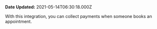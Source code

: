 **Date Updated:** 2021-05-14T06:30:18.000Z
  
  
With this integration, you can collect payments when someone books an appointment.